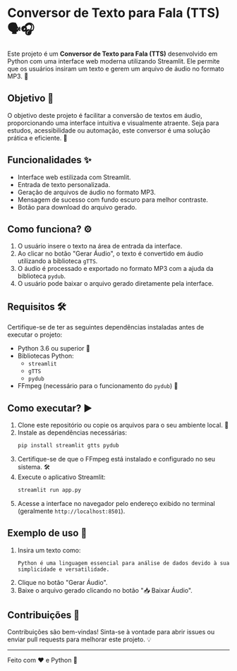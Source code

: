 # Conversor de Texto para Fala (TTS) 🗣️🎧

Este projeto é um **Conversor de Texto para Fala (TTS)** desenvolvido em Python com uma interface web moderna utilizando Streamlit. Ele permite que os usuários insiram um texto e gerem um arquivo de áudio no formato MP3. 🎵

## Objetivo 🎯

O objetivo deste projeto é facilitar a conversão de textos em áudio, proporcionando uma interface intuitiva e visualmente atraente. Seja para estudos, acessibilidade ou automação, este conversor é uma solução prática e eficiente. 🚀

## Funcionalidades ✨

- Interface web estilizada com Streamlit.
- Entrada de texto personalizada.
- Geração de arquivos de áudio no formato MP3.
- Mensagem de sucesso com fundo escuro para melhor contraste.
- Botão para download do arquivo gerado.

## Como funciona? ⚙️

1. O usuário insere o texto na área de entrada da interface.
2. Ao clicar no botão "Gerar Áudio", o texto é convertido em áudio utilizando a biblioteca `gTTS`.
3. O áudio é processado e exportado no formato MP3 com a ajuda da biblioteca `pydub`.
4. O usuário pode baixar o arquivo gerado diretamente pela interface.

## Requisitos 🛠️

Certifique-se de ter as seguintes dependências instaladas antes de executar o projeto:

- Python 3.6 ou superior 🐍
- Bibliotecas Python:
  - `streamlit`
  - `gTTS`
  - `pydub`
- FFmpeg (necessário para o funcionamento do `pydub`) 🎥

## Como executar? ▶️

1. Clone este repositório ou copie os arquivos para o seu ambiente local. 📂
2. Instale as dependências necessárias:
   ```bash
   pip install streamlit gtts pydub
   ```
3. Certifique-se de que o FFmpeg está instalado e configurado no seu sistema. 🛠️
4. Execute o aplicativo Streamlit:
   ```bash
   streamlit run app.py
   ```
5. Acesse a interface no navegador pelo endereço exibido no terminal (geralmente `http://localhost:8501`).

## Exemplo de uso 📖

1. Insira um texto como:
   ```
   Python é uma linguagem essencial para análise de dados devido à sua simplicidade e versatilidade.
   ```
2. Clique no botão "Gerar Áudio".
3. Baixe o arquivo gerado clicando no botão "📥 Baixar Áudio".

## Contribuições 🤝

Contribuições são bem-vindas! Sinta-se à vontade para abrir issues ou enviar pull requests para melhorar este projeto. 💡

---

Feito com ❤️ e Python 🐍
